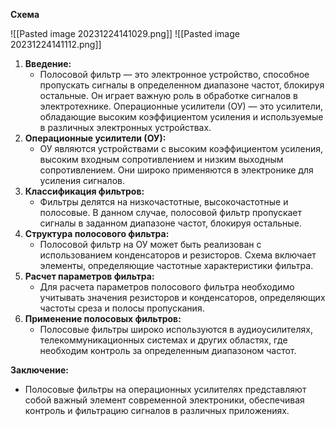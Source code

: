 
**Схема**

![[Pasted image 20231224141029.png]]
![[Pasted image 20231224141112.png]]
1. **Введение:**
    - Полосовой фильтр — это электронное устройство, способное пропускать сигналы в определенном диапазоне частот, блокируя остальные. Он играет важную роль в обработке сигналов в электротехнике. Операционные усилители (ОУ) — это усилители, обладающие высоким коэффициентом усиления и используемые в различных электронных устройствах.
2. **Операционные усилители (ОУ):**
    - ОУ являются устройствами с высоким коэффициентом усиления, высоким входным сопротивлением и низким выходным сопротивлением. Они широко применяются в электронике для усиления сигналов.
3. **Классификация фильтров:**
    - Фильтры делятся на низкочастотные, высокочастотные и полосовые. В данном случае, полосовой фильтр пропускает сигналы в заданном диапазоне частот, блокируя остальные.
4. **Структура полосового фильтра:**
    - Полосовой фильтр на ОУ может быть реализован с использованием конденсаторов и резисторов. Схема включает элементы, определяющие частотные характеристики фильтра.
5. **Расчет параметров фильтра:**
    - Для расчета параметров полосового фильтра необходимо учитывать значения резисторов и конденсаторов, определяющих частоты среза и полосы пропускания.
6. **Применение полосовых фильтров:**
    - Полосовые фильтры широко используются в аудиоусилителях, телекоммуникационных системах и других областях, где необходим контроль за определенным диапазоном частот.

**Заключение:**
- Полосовые фильтры на операционных усилителях представляют собой важный элемент современной электроники, обеспечивая контроль и фильтрацию сигналов в различных приложениях.